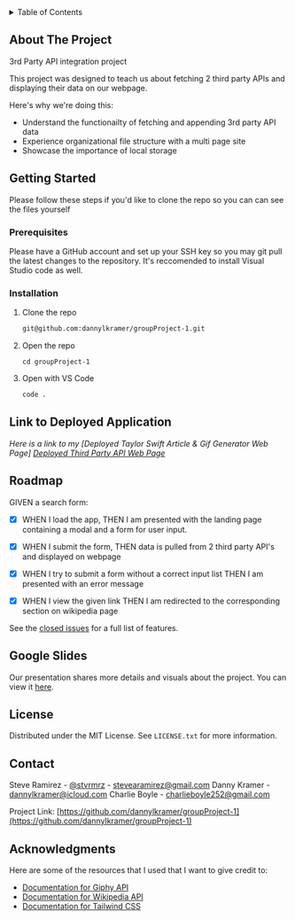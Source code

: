 <!-- TABLE OF CONTENTS -->
<details>
  <summary>Table of Contents</summary>
  <ol>
    <li>
      <a href="#about-the-project">About The Project</a>
    </li>
    <li>
      <a href="#getting-started">Getting Started</a>
      <ul>
        <li><a href="#prerequisites">Prerequisites</a></li>
        <li><a href="#installation">Installation</a></li>
      </ul>
    </li>
    <li><a href="#link-to-deployed-application">Link to Deployed Application</a></li>
    <li><a href="#google-slides">Google Slides</a></li>
    <li><a href="#license">License</a></li>
    <li><a href="#contact">Contact</a></li>
    <li><a href="#acknowledgments">Acknowledgments</a></li>
  </ol>
</details>

<!-- ABOUT THE PROJECT -->
## About The Project
3rd Party API integration project

This project was designed to teach us about fetching 2 third party APIs and displaying their data on our webpage. 


Here's why we're doing this:
* Understand the functionailty of fetching and appending 3rd party API data
* Experience organizational file structure with a multi page site
* Showcase the importance of local storage


<!-- GETTING STARTED -->
## Getting Started

Please follow these steps if you'd like to clone the repo so you can can see the files yourself

### Prerequisites

Please have a GitHub account and set up your SSH key so you may git pull the latest changes to the repository. It's
reccomended to install Visual Studio code as well.

### Installation

1. Clone the repo
   ```sh
   git@github.com:dannylkramer/groupProject-1.git
   ```
3. Open the repo 
   ```
   cd groupProject-1
   ```
4. Open with VS Code
   ```sh
   code .
   ```

<!-- USAGE EXAMPLES -->
## Link to Deployed Application

_Here is a link to my [Deployed Taylor Swift Article & Gif Generator Web Page]
[Deployed Third Party API Web Page](https://dannylkramer.github.io/groupProject-1/)_

<!-- ROADMAP -->
## Roadmap

GIVEN a search form:
- [x] WHEN I load the app,
      THEN I am presented with the landing page containing a modal and a form for user input. 
- [x] WHEN I submit the form,
      THEN data is pulled from 2 third party API's and displayed on webpage
- [x] WHEN I try to submit a form without a correct input list
      THEN I am presented with an error message 
- [x] WHEN I view the given link
      THEN I am redirected to the corresponding section on wikipedia page



See the [closed issues](https://github.com/dannylkramer/groupProject-1/issues/10) for a full list of features.

<!-- SLIDE DECK -->
## Google Slides

Our presentation shares more details and visuals about the project. You can view it [here](https://docs.google.com/presentation/d/1lgCbUdH2qKtzP53bV_bnVkBa2-GQ4tEb0JCfK5FDZew/edit?usp=sharing).

<!-- LICENSE -->
## License

Distributed under the MIT License. See `LICENSE.txt` for more information.

<!-- CONTACT -->
## Contact

Steve Ramirez - [@stvrmrz](https://twitter.com/stvrmrz) - stevearamirez@gmail.com
Danny Kramer - dannylkramer@icloud.com
Charlie Boyle - charlieboyle252@gmail.com

Project Link: [https://github.com/dannylkramer/groupProject-1](https://github.com/dannylkramer/groupProject-1)

<!-- ACKNOWLEDGMENTS -->
## Acknowledgments

Here are some of the resources that I used that I want to give credit to:

* [Documentation for Giphy API](https://developers.giphy.com/docs/api)
* [Documentation for Wikipedia API](https://www.mediawiki.org/wiki/API:Main_page#API_documentation)
* [Documentation for Tailwind CSS](https://v2.tailwindcss.com/docs)
